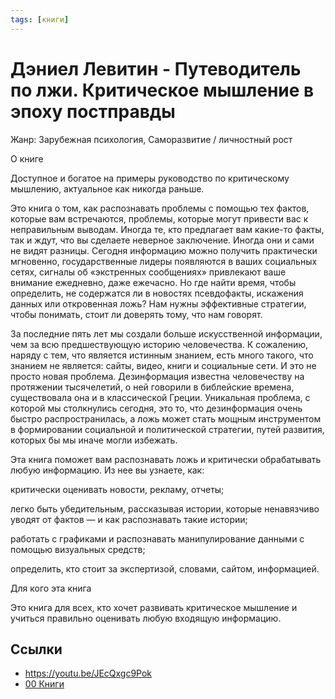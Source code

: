 ```yaml
---
tags: [книги]
---
```

# Дэниел Левитин - Путеводитель по лжи. Критическое мышление в эпоху постправды

Жанр: Зарубежная психология, Саморазвитие / личностный рост

О книге

Доступное и богатое на примеры руководство по критическому мышлению, актуальное как никогда раньше.

Это книга о том, как распознавать проблемы с помощью тех фактов, которые вам встречаются, проблемы, которые могут привести вас к неправильным выводам. Иногда те, кто предлагает вам какие-то факты, так и ждут, что вы сделаете неверное заключение. Иногда они и сами не видят разницы. Сегодня информацию можно получить практически мгновенно, государственные лидеры появляются в ваших социальных сетях, сигналы об «экстренных сообщениях» привлекают ваше внимание ежедневно, даже ежечасно. Но где найти время, чтобы определить, не содержатся ли в новостях псевдофакты, искажения данных или откровенная ложь? Нам нужны эффективные стратегии, чтобы понимать, стоит ли доверять тому, что нам говорят.

За последние пять лет мы создали больше искусственной информации, чем за всю предшествующую историю человечества. К сожалению, наряду с тем, что является истинным знанием, есть много такого, что знанием не является: сайты, видео, книги и социальные сети. И это не просто новая проблема. Дезинформация известна человечеству на протяжении тысячелетий, о ней говорили в библейские времена, существовала она и в классической Греции. Уникальная проблема, с которой мы столкнулись сегодня, это то, что дезинформация очень быстро распространилась, а ложь может стать мощным инструментом в формировании социальной и политической стратегии, путей развития, которых бы мы иначе могли избежать.

Эта книга поможет вам распознавать ложь и критически обрабатывать любую информацию. Из нее вы узнаете, как:

критически оценивать новости, рекламу, отчеты;

легко быть убедительным, рассказывая истории, которые ненавязчиво уводят от фактов — и как распознавать такие истории;

работать с графиками и распознавать манипулирование данными с помощью визуальных средств;

определить, кто стоит за экспертизой, словами, сайтом, информацией.

Для кого эта книга

Это книга для всех, кто хочет развивать критическое мышление и учиться правильно оценивать любую входящую информацию.

## Ссылки

* https://youtu.be/JEcQxgc9Pok
* [00 Книги](00%20%D0%9A%D0%BD%D0%B8%D0%B3%D0%B8.md)